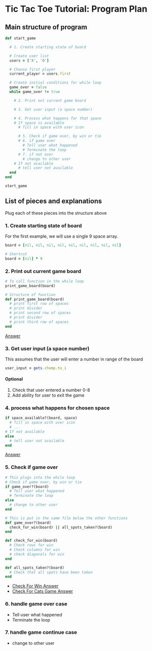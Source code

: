 # Tic Tac Toe Tutorial: Program Plan

## Main structure of program

```ruby
def start_game

  # 1. Create starting state of board

  # Create user list
  users = ['X', 'O']  

  # Choose first player
  current_player = users.first

  # Create initial conditions for while loop
  game_over = false
  while game_over != true

    # 2. Print out current game board

    # 3. Get user input (a space number)

    # 4. Process what happens for that space
    # If space is available
      # fill in space with user icon

      # 5. Check if game over, by win or tie
      # 6. if game over
        # Tell user what happened
        # Terminate the loop
      # 7. if not over
        # change to other user
    # If not available
      # tell user not available
  end
end

start_game
```

## List of pieces and explanations
Plug each of these pieces into the structure above

  
### 1. Create starting state of board  
For the first example, we will use a single 9 space array.  

```ruby
board = [nil, nil, nil, nil, nil, nil, nil, nil, nil]

# Shortcut
board = [nil] * 9
```

### 2. Print out current game board  
```ruby
# To call function in the while loop
print_game_board(board)

# Structure of function
def print_game_board(board)
  # print first row of spaces
  # print divider
  # print second row of spaces
  # print divider
  # print third row of spaces
end
```
  
[Answer](2_print_game_board.md#tic-tac-toe-tutorial-2-print-game-board)


### 3. Get user input (a space number)  
This assumes that the user will enter a number in range of the board

```ruby
user_input = gets.chomp.to_i
```

#### Optional
1) Check that user entered a number 0-8  
2) Add ability for user to exit the game  

### 4. process what happens for chosen space  
```ruby
if space_available?(board, space)
  # fill in space with user icon
  # ...
# If not available
else
  # tell user not available
end
```

[Answer](4_process_space_choice.md)

### 5. Check if game over  
```ruby
# This plugs into the while loop
# Check if game over, by win or tie
if game_over?(board)
  # Tell user what happened
  # Terminate the loop
else
  # change to other user
end
```

```ruby
# This is put in the same file below the other functions
def game_over?(board)
  check_for_win(board) || all_spots_taken?(board)
end

def check_for_win(board)
  # Check rows for win
  # Check columns for win
  # check diagonals for win
end

def all_spots_taken?(board)
  # Check that all spots have been taken
end
```

  - [Check For Win Answer](/weekly_homework/tic_tac_toe/answers/5_game_over_conditions.md#51-check-for-win)  
  - [Check For Cats Game Answer](/weekly_homework/tic_tac_toe/answers/5_game_over_conditions.md#52-check-for-cats-game)  


### 6. handle game over case
  - Tell user what happened  
  - Terminate the loop  

### 7. handle game continue case    
  - change to other user    


